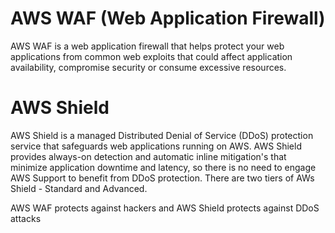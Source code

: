 # AWS WAF (Web Application Firewall)

AWS WAF is a web application firewall that helps protect your web applications from common web exploits that could affect application availability, compromise security or consume excessive resources.

# AWS Shield

AWS Shield is a managed Distributed Denial of Service (DDoS) protection service that safeguards web applications running on AWS. AWS Shield provides always-on detection and automatic inline mitigation's that minimize application downtime and latency, so there is no need to engage AWS Support to benefit from DDoS protection. There are two tiers of AWs Shield - Standard and Advanced.

AWS WAF protects against hackers and AWS Shield protects against DDoS attacks